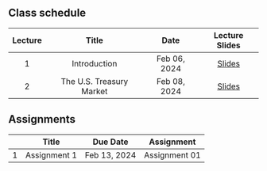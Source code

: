 
## Class schedule

| Lecture | Title                                      | Date          | Lecture Slides                                              |
|:-------:|:------------------------------------------:|:-------------:|:-----------------------------------------------------------:|
| 1       | Introduction                               | Feb 06, 2024   |  [Slides](/assets/lectures/lect01/Lect01.html)             |
| 2       | The U.S. Treasury Market                   | Feb 08, 2024   |  [Slides](/assets/lectures/lect02/Lect02.html)             |



## Assignments

|         | Title                                      | Due Date          | Assignment                                              |
|:-------:|:------------------------------------------:|:-----------------:|:-------------------------------------------------------:|
| 1       | Assignment 1                               | Feb 13, 2024      | Assignment 01                                           |
